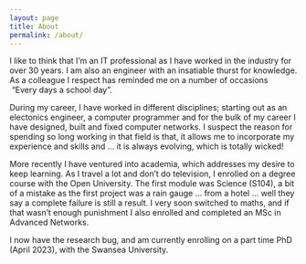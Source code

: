 ```yaml
---
layout: page
title: About
permalink: /about/
---
```


<p>I like to think that I’m an IT professional as I have worked in the industry for over 30 years. I am also an engineer with an insatiable thurst for knowledge. As a 
colleague I respect has reminded me on a number of occasions &nbsp;“Every days a school day”.</p>

<p>During my career, I have worked in different disciplines; starting out as an electonics engineer, a computer programmer and for the bulk of my career I have designed, 
built and fixed computer networks. I suspect the reason for spending so long working in that field is that, it allows me to incorporate my experience and skills 
and&nbsp;… it is always evolving, which is totally wicked!</p>

<p>More recently I have ventured into academia, which addresses my desire to keep learning. As I travel a lot and don’t do television, I enrolled on a degree course with 
the Open University. The first module was Science (S104), a bit of a mistake as the first project was a rain gauge&nbsp;… from a hotel&nbsp;… well they say a complete 
failure is still a result. I very soon switched to maths, and if that wasn’t enough punishment I also enrolled and completed an MSc in Advanced Networks.&nbsp;</p>

<p>I now have the research bug, and am currently enrolling on a part time PhD (April 2023), with the Swansea University.</p>

